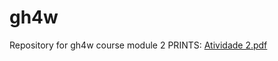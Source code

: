 # gh4w
Repository for gh4w course module 2
PRINTS: [Atividade 2.pdf](https://github.com/user-attachments/files/15687306/Atividade.2.pdf)
